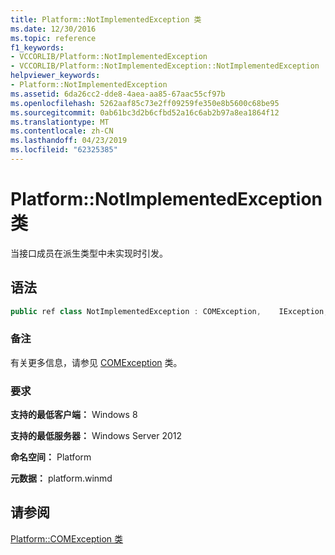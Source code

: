 ```yaml
---
title: Platform::NotImplementedException 类
ms.date: 12/30/2016
ms.topic: reference
f1_keywords:
- VCCORLIB/Platform::NotImplementedException
- VCCORLIB/Platform::NotImplementedException::NotImplementedException
helpviewer_keywords:
- Platform::NotImplementedException
ms.assetid: 6da26cc2-dde8-4aea-aa85-67aac55cf97b
ms.openlocfilehash: 5262aaf85c73e2ff09259fe350e8b5600c68be95
ms.sourcegitcommit: 0ab61bc3d2b6cfbd52a16c6ab2b97a8ea1864f12
ms.translationtype: MT
ms.contentlocale: zh-CN
ms.lasthandoff: 04/23/2019
ms.locfileid: "62325385"
---
```

# <a name="platformnotimplementedexception-class"></a>Platform::NotImplementedException 类

当接口成员在派生类型中未实现时引发。

## <a name="syntax"></a>语法

```cpp
public ref class NotImplementedException : COMException,    IException,    IPrintable,    IEquatable
```

### <a name="remarks"></a>备注

有关更多信息，请参见 [COMException](../cppcx/platform-comexception-class.md) 类。

### <a name="requirements"></a>要求

**支持的最低客户端：** Windows 8

**支持的最低服务器：** Windows Server 2012

**命名空间：** Platform

**元数据：** platform.winmd

## <a name="see-also"></a>请参阅

[Platform::COMException 类](../cppcx/platform-comexception-class.md)

